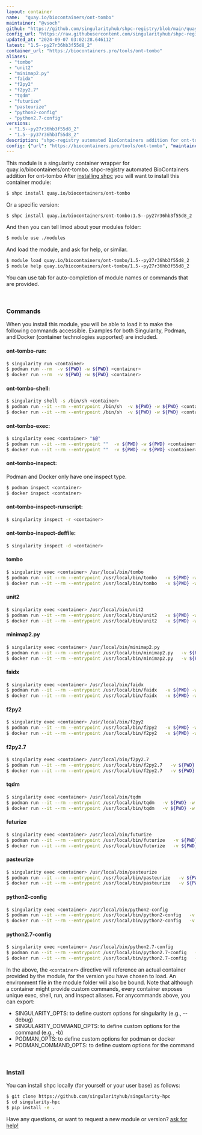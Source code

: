 ```yaml
---
layout: container
name:  "quay.io/biocontainers/ont-tombo"
maintainer: "@vsoch"
github: "https://github.com/singularityhub/shpc-registry/blob/main/quay.io/biocontainers/ont-tombo/container.yaml"
config_url: "https://raw.githubusercontent.com/singularityhub/shpc-registry/main/quay.io/biocontainers/ont-tombo/container.yaml"
updated_at: "2024-09-07 03:02:28.646112"
latest: "1.5--py27r36hb3f55d8_2"
container_url: "https://biocontainers.pro/tools/ont-tombo"
aliases:
 - "tombo"
 - "unit2"
 - "minimap2.py"
 - "faidx"
 - "f2py2"
 - "f2py2.7"
 - "tqdm"
 - "futurize"
 - "pasteurize"
 - "python2-config"
 - "python2.7-config"
versions:
 - "1.5--py27r36hb3f55d8_2"
 - "1.5--py37r36hb3f55d8_2"
description: "shpc-registry automated BioContainers addition for ont-tombo"
config: {"url": "https://biocontainers.pro/tools/ont-tombo", "maintainer": "@vsoch", "description": "shpc-registry automated BioContainers addition for ont-tombo", "latest": {"1.5--py27r36hb3f55d8_2": "sha256:7934a54f036e43a614d56a0e467ad626a85bfb7ffd392921b274cbf695df2dce"}, "tags": {"1.5--py27r36hb3f55d8_2": "sha256:7934a54f036e43a614d56a0e467ad626a85bfb7ffd392921b274cbf695df2dce", "1.5--py37r36hb3f55d8_2": "sha256:87ee7af887207c5ddc8bdab19fa9a4d69442c8ee1acff4836db9a426f87fab39"}, "docker": "quay.io/biocontainers/ont-tombo", "aliases": {"tombo": "/usr/local/bin/tombo", "unit2": "/usr/local/bin/unit2", "minimap2.py": "/usr/local/bin/minimap2.py", "faidx": "/usr/local/bin/faidx", "f2py2": "/usr/local/bin/f2py2", "f2py2.7": "/usr/local/bin/f2py2.7", "tqdm": "/usr/local/bin/tqdm", "futurize": "/usr/local/bin/futurize", "pasteurize": "/usr/local/bin/pasteurize", "python2-config": "/usr/local/bin/python2-config", "python2.7-config": "/usr/local/bin/python2.7-config"}}
---
```


This module is a singularity container wrapper for quay.io/biocontainers/ont-tombo.
shpc-registry automated BioContainers addition for ont-tombo
After [installing shpc](#install) you will want to install this container module:


```bash
$ shpc install quay.io/biocontainers/ont-tombo
```

Or a specific version:

```bash
$ shpc install quay.io/biocontainers/ont-tombo:1.5--py27r36hb3f55d8_2
```

And then you can tell lmod about your modules folder:

```bash
$ module use ./modules
```

And load the module, and ask for help, or similar.

```bash
$ module load quay.io/biocontainers/ont-tombo/1.5--py27r36hb3f55d8_2
$ module help quay.io/biocontainers/ont-tombo/1.5--py27r36hb3f55d8_2
```

You can use tab for auto-completion of module names or commands that are provided.

<br>

### Commands

When you install this module, you will be able to load it to make the following commands accessible.
Examples for both Singularity, Podman, and Docker (container technologies supported) are included.

#### ont-tombo-run:

```bash
$ singularity run <container>
$ podman run --rm  -v ${PWD} -w ${PWD} <container>
$ docker run --rm  -v ${PWD} -w ${PWD} <container>
```

#### ont-tombo-shell:

```bash
$ singularity shell -s /bin/sh <container>
$ podman run --it --rm --entrypoint /bin/sh  -v ${PWD} -w ${PWD} <container>
$ docker run --it --rm --entrypoint /bin/sh  -v ${PWD} -w ${PWD} <container>
```

#### ont-tombo-exec:

```bash
$ singularity exec <container> "$@"
$ podman run --it --rm --entrypoint ""  -v ${PWD} -w ${PWD} <container> "$@"
$ docker run --it --rm --entrypoint ""  -v ${PWD} -w ${PWD} <container> "$@"
```

#### ont-tombo-inspect:

Podman and Docker only have one inspect type.

```bash
$ podman inspect <container>
$ docker inspect <container>
```

#### ont-tombo-inspect-runscript:

```bash
$ singularity inspect -r <container>
```

#### ont-tombo-inspect-deffile:

```bash
$ singularity inspect -d <container>
```


#### tombo

```bash
$ singularity exec <container> /usr/local/bin/tombo
$ podman run --it --rm --entrypoint /usr/local/bin/tombo   -v ${PWD} -w ${PWD} <container> -c " $@"
$ docker run --it --rm --entrypoint /usr/local/bin/tombo   -v ${PWD} -w ${PWD} <container> -c " $@"
```


#### unit2

```bash
$ singularity exec <container> /usr/local/bin/unit2
$ podman run --it --rm --entrypoint /usr/local/bin/unit2   -v ${PWD} -w ${PWD} <container> -c " $@"
$ docker run --it --rm --entrypoint /usr/local/bin/unit2   -v ${PWD} -w ${PWD} <container> -c " $@"
```


#### minimap2.py

```bash
$ singularity exec <container> /usr/local/bin/minimap2.py
$ podman run --it --rm --entrypoint /usr/local/bin/minimap2.py   -v ${PWD} -w ${PWD} <container> -c " $@"
$ docker run --it --rm --entrypoint /usr/local/bin/minimap2.py   -v ${PWD} -w ${PWD} <container> -c " $@"
```


#### faidx

```bash
$ singularity exec <container> /usr/local/bin/faidx
$ podman run --it --rm --entrypoint /usr/local/bin/faidx   -v ${PWD} -w ${PWD} <container> -c " $@"
$ docker run --it --rm --entrypoint /usr/local/bin/faidx   -v ${PWD} -w ${PWD} <container> -c " $@"
```


#### f2py2

```bash
$ singularity exec <container> /usr/local/bin/f2py2
$ podman run --it --rm --entrypoint /usr/local/bin/f2py2   -v ${PWD} -w ${PWD} <container> -c " $@"
$ docker run --it --rm --entrypoint /usr/local/bin/f2py2   -v ${PWD} -w ${PWD} <container> -c " $@"
```


#### f2py2.7

```bash
$ singularity exec <container> /usr/local/bin/f2py2.7
$ podman run --it --rm --entrypoint /usr/local/bin/f2py2.7   -v ${PWD} -w ${PWD} <container> -c " $@"
$ docker run --it --rm --entrypoint /usr/local/bin/f2py2.7   -v ${PWD} -w ${PWD} <container> -c " $@"
```


#### tqdm

```bash
$ singularity exec <container> /usr/local/bin/tqdm
$ podman run --it --rm --entrypoint /usr/local/bin/tqdm   -v ${PWD} -w ${PWD} <container> -c " $@"
$ docker run --it --rm --entrypoint /usr/local/bin/tqdm   -v ${PWD} -w ${PWD} <container> -c " $@"
```


#### futurize

```bash
$ singularity exec <container> /usr/local/bin/futurize
$ podman run --it --rm --entrypoint /usr/local/bin/futurize   -v ${PWD} -w ${PWD} <container> -c " $@"
$ docker run --it --rm --entrypoint /usr/local/bin/futurize   -v ${PWD} -w ${PWD} <container> -c " $@"
```


#### pasteurize

```bash
$ singularity exec <container> /usr/local/bin/pasteurize
$ podman run --it --rm --entrypoint /usr/local/bin/pasteurize   -v ${PWD} -w ${PWD} <container> -c " $@"
$ docker run --it --rm --entrypoint /usr/local/bin/pasteurize   -v ${PWD} -w ${PWD} <container> -c " $@"
```


#### python2-config

```bash
$ singularity exec <container> /usr/local/bin/python2-config
$ podman run --it --rm --entrypoint /usr/local/bin/python2-config   -v ${PWD} -w ${PWD} <container> -c " $@"
$ docker run --it --rm --entrypoint /usr/local/bin/python2-config   -v ${PWD} -w ${PWD} <container> -c " $@"
```


#### python2.7-config

```bash
$ singularity exec <container> /usr/local/bin/python2.7-config
$ podman run --it --rm --entrypoint /usr/local/bin/python2.7-config   -v ${PWD} -w ${PWD} <container> -c " $@"
$ docker run --it --rm --entrypoint /usr/local/bin/python2.7-config   -v ${PWD} -w ${PWD} <container> -c " $@"
```



In the above, the `<container>` directive will reference an actual container provided
by the module, for the version you have chosen to load. An environment file in the
module folder will also be bound. Note that although a container
might provide custom commands, every container exposes unique exec, shell, run, and
inspect aliases. For anycommands above, you can export:

 - SINGULARITY_OPTS: to define custom options for singularity (e.g., --debug)
 - SINGULARITY_COMMAND_OPTS: to define custom options for the command (e.g., -b)
 - PODMAN_OPTS: to define custom options for podman or docker
 - PODMAN_COMMAND_OPTS: to define custom options for the command

<br>

### Install

You can install shpc locally (for yourself or your user base) as follows:

```bash
$ git clone https://github.com/singularityhub/singularity-hpc
$ cd singularity-hpc
$ pip install -e .
```

Have any questions, or want to request a new module or version? [ask for help!](https://github.com/singularityhub/singularity-hpc/issues)